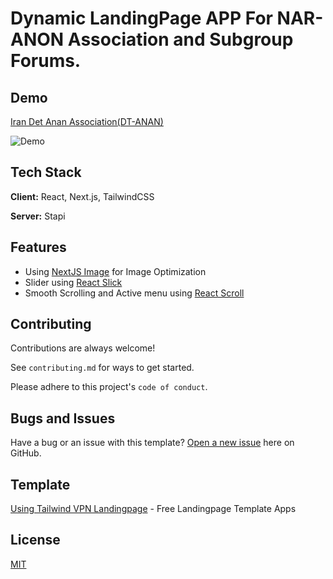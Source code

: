 
# Dynamic LandingPage APP For NAR-ANON Association and Subgroup Forums.

 
## Demo

[Iran Det Anan Association(DT-ANAN)](https://irdebtanon.ir/en)


![Demo](https://github.com/paghar/IranianCommunity_FE/assets/66066475/c3187284-f990-493e-b1e8-4613294f0cef)


## Tech Stack

**Client:** React, Next.js, TailwindCSS

**Server:** Stapi


## Features

- Using [NextJS Image](https://nextjs.org/docs/api-reference/next/image) for Image Optimization
- Slider using [React Slick](https://react-slick.neostack.com/docs/api)
- Smooth Scrolling and Active menu using [React Scroll](https://www.npmjs.com/package/react-scroll)



## Contributing

Contributions are always welcome!

See `contributing.md` for ways to get started.

Please adhere to this project's `code of conduct`.


## Bugs and Issues

Have a bug or an issue with this template? [Open a new issue](https://github.com/naufaldi/next-landing-vpn/issues/new) here on GitHub.


## Template

[Using Tailwind VPN Landingpage](https://next-landing-vpn.vercel.app/) - Free Landingpage Template Apps


## License

[MIT](https://choosealicense.com/licenses/mit/)

